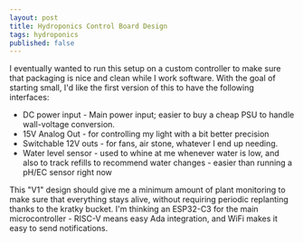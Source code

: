 ```yaml
---
layout: post
title: Hydroponics Control Board Design
tags: hydroponics
published: false
---
```

I eventually wanted to run this setup on a custom controller to make sure that packaging is nice and clean while I work software.  With the goal of starting small, I'd like the first version of this to have the following interfaces:
   - DC power input - Main power input; easier to buy a cheap PSU to handle wall-voltage conversion.
   - 15V Analog Out - for controlling my light with a bit better precision
   - Switchable 12V outs - for fans, air stone, whatever I end up needing.
   - Water level sensor - used to whine at me whenever water is low, and also to track refills to recommend water changes - easier than running a pH/EC sensor right now

This "V1" design should give me a minimum amount of plant monitoring to make sure that everything stays alive, without requiring periodic replanting thanks to the kratky bucket.  I'm thinking an ESP32-C3 for the main microcontroller - RISC-V means easy Ada integration, and WiFi makes it easy to send notifications.
